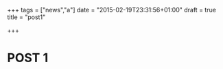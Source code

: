 +++
tags = ["news","a"]
date = "2015-02-19T23:31:56+01:00"
draft = true
title = "post1"

+++

# POST 1